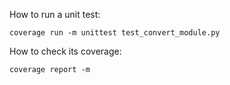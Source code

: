 How to run a unit test:

    coverage run -m unittest test_convert_module.py 

How to check its coverage:

    coverage report -m